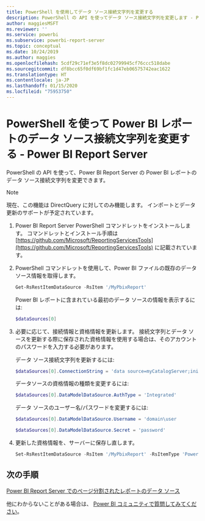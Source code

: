 ```yaml
---
title: PowerShell を使用してデータ ソース接続文字列を変更する
description: PowerShell の API を使ってデータ ソース接続文字列を変更します - Power BI Report Server。
author: maggiesMSFT
ms.reviewer: ''
ms.service: powerbi
ms.subservice: powerbi-report-server
ms.topic: conceptual
ms.date: 10/24/2019
ms.author: maggies
ms.openlocfilehash: 5cdf29c71ef3e5f8dc02799945cf76ccc518dabe
ms.sourcegitcommit: df8bcc65f0df69bf1fc1d47eb06575742eac1622
ms.translationtype: HT
ms.contentlocale: ja-JP
ms.lasthandoff: 01/15/2020
ms.locfileid: "75953750"
---
```

# <a name="change-data-source-connection-strings-in-power-bi-reports-with-powershell---power-bi-report-server"></a>PowerShell を使って Power BI レポートのデータ ソース接続文字列を変更する - Power BI Report Server


PowerShell の API を使って、Power BI Report Server の Power BI レポートのデータ ソース接続文字列を変更できます。 

> [!NOTE]
> 現在、この機能は DirectQuery に対してのみ機能します。 インポートとデータ更新のサポートが予定されています。

1. Power BI Report Server PowerShell コマンドレットをインストールします。 コマンドレットとインストール手順は [https://github.com/Microsoft/ReportingServicesTools](https://github.com/Microsoft/ReportingServicesTools) に記載されています。 

2. PowerShell コマンドレットを使用して、Power BI ファイルの既存のデータ ソース情報を取得します。

    ```powershell
    Get-RsRestItemDataSource -RsItem '/MyPbixReport'
    ```

    Power BI レポートに含まれている最初のデータ ソースの情報を表示するには: 

    ```powershell
    $dataSources[0]
    ```

3. 必要に応じて、接続情報と資格情報を更新します。 接続文字列とデータ ソースを更新する際に保存された資格情報を使用する場合は、そのアカウントのパスワードを入力する必要があります。 

    データ ソース接続文字列を更新するには:

    ```powershell
    $dataSources[0].ConnectionString = 'data source=myCatalogServer;initial catalog=ReportServer;persist security info=False' 
    ```

    データソースの資格情報の種類を変更するには:

    ```powershell
    $dataSources[0].DataModelDataSource.AuthType = 'Integrated'
    ```

    データ ソースのユーザー名/パスワードを変更するには:

    ```powershell
    $dataSources[0].DataModelDataSource.Username = 'domain\user
    ```
    ```powershell
    $dataSources[0].DataModelDataSource.Secret = 'password'
    ```

4. 更新した資格情報を、サーバーに保存し直します。

    ```powershell
    Set-RsRestItemDataSource -RsItem '/MyPbixReport' -RsItemType 'PowerBIReport' -DataSources $dataSources
    ```

## <a name="next-steps"></a>次の手順

[Power BI Report Server でのページ分割されたレポートのデータ ソース](connect-data-sources.md) 

他にわからないことがある場合は、 [Power BI コミュニティで質問してみてください](https://community.powerbi.com/)。
